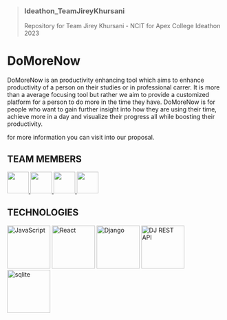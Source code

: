 >### Ideathon_TeamJireyKhursani
>Repository for Team Jirey Khursani - NCIT for Apex College Ideathon 2023

# DoMoreNow
DoMoreNow is an productivity enhancing tool which aims to enhance productivity of a person on their studies or in professional carrer. It is more than a average focusing tool but rather we aim to provide a customized platform for a person to do more in the time they have. DoMoreNow is for people who want to gain further insight into how they are using their time, achieve more in a day and visualize their progress all while boosting their productivity.

for more information you can visit into our proposal.

## TEAM MEMBERS
<a href="https://github.com/Bibekdhkl"><img src="https://github.com/Bibekdhkl.png" width="50" height="50"> </a>
<a href="https://github.com/ThePrinceKushwaha"><img src="https://github.com/ThePrinceKushwaha.png" width="50" height="50"> </a>
<a href="https://github.com/FancyCodeMaster"><img src="https://github.com/FancyCodeMaster.png" width="50" height="50"> </a>
<a href="https://github.com/bishalx0"><img src="https://github.com/bishalx0.png" width="50" height="50"> </a>

## TECHNOLOGIES
<img alt="JavaScript" src="https://upload.wikimedia.org/wikipedia/commons/6/6a/JavaScript-logo.png" height="100px">
<img alt="React" src="https://reactjs.org/logo-og.png" height="100px">
<img alt="Django" src="https://static.djangoproject.com/img/logos/django-logo-negative.1d528e2cb5fb.png" height="100px">
<img alt="DJ REST API" src="https://www.django-rest-framework.org/img/logo.png" height="100px">
<img alt="sqlite" src="https://upload.wikimedia.org/wikipedia/commons/thumb/3/38/SQLite370.svg/2560px-SQLite370.svg.png" height="100px">



